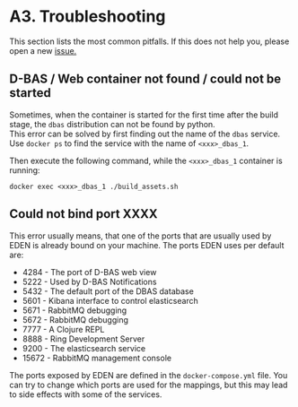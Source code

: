 # A3. Troubleshooting

This section lists the most common pitfalls. If this does not help you, please open a new [issue.](https://github.com/hhucn/eden/issues)

## D-BAS / Web container not found / could not be started
Sometimes, when the container is started for the first time after the build stage, the `dbas` distribution can not be found by python.  
This error can be solved by first finding out the name of the `dbas` service.
Use `docker ps` to find the service with the name of `<xxx>_dbas_1`.

Then execute the following command, while the `<xxx>_dbas_1` container is running:
```
docker exec <xxx>_dbas_1 ./build_assets.sh
```

## Could not bind port XXXX
This error usually means, that one of the ports that are usually used by EDEN is already bound on your machine. The ports EDEN uses per default are:

- 4284 - The port of D-BAS web view
- 5222 - Used by D-BAS Notifications
- 5432 - The default port of the DBAS database
- 5601 - Kibana interface to control elasticsearch
- 5671 - RabbitMQ debugging
- 5672 - RabbitMQ debugging
- 7777 - A Clojure REPL
- 8888 - Ring Development Server
- 9200 - The elasticsearch service
- 15672 - RabbitMQ management console

The ports exposed by EDEN are defined in the `docker-compose.yml` file. You can try to change which ports are used for the mappings, but this may lead to side effects with some of the services.

